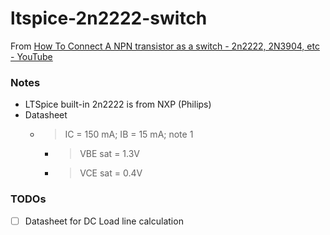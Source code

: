 ltspice-2n2222-switch
=====================
From [How To Connect A NPN transistor as a switch - 2n2222, 2N3904, etc - YouTube](https://www.youtube.com/watch?v=ZRNNaUuLLCA)

### Notes
- LTSpice built-in 2n2222 is from NXP (Philips)
- Datasheet
  - >  IC = 150 mA; IB = 15 mA; note 1
    - > VBE sat = 1.3V
    - > VCE sat = 0.4V
  
### TODOs
- [ ] Datasheet for DC Load line calculation
